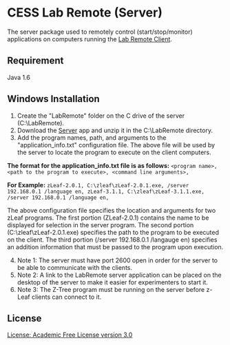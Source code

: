 CESS Lab Remote (Server)
=================================
The server package used to remotely control (start/stop/monitor)
applications on computers running the [Lab Remote Client](https://github.com/aaruff/AppRemoteClient).

Requirement
------------------
Java 1.6

Windows Installation
------------------
1. Create the "LabRemote" folder on the C drive of the server (C:\LabRemote).
1. Download the [Server](https://github.com/downloads/aaruff/AppRemoteServer/Remote-Server.zip) app and unzip it in the C:\LabRemote directory.
3. Add the program names, path, and arguments to the "application_info.txt" configuration file. 
The above file will be used by the server to locate the program to execute on the client computers. 

**The format for the application_info.txt file is as follows:**
`<program name>, <path to the program to execute>, <command line arguments>,`

**For Example:**
`zLeaf-2.0.1, C:\zleaf\zLeaf-2.0.1.exe, /server 192.168.0.1 /language en,
zLeaf-3.1.1, C:\zleaf\zLeaf-3.1.1.exe, /server 192.168.0.1 /language en,`

The above configuration file specifies the location and arguments for two zLeaf programs.
The first portion (ZLeaf-2.0.1) contains the name to be displayed for selection in the server program.
The second portion (C:\zleaf\zLeaf-2.0.1.exe) specifies the path to the program to be executed on the client.
The third portion (/server 192.168.0.1 /langauge en) specifies an addition information that must be passed to the program upon execution.

4. Note 1: The server must have port 2600 open in order for the server to be able to communicate with the clients.  
5. Note 2: A link to the LabRemote server application can be placed on the desktop of the server to make it easier for experimenters to start it.
6. Note 3: The Z-Tree program must be running on the server before z-Leaf clients can connect to it.


License
------------------
[License: Academic Free License version 3.0](http://www.opensource.org/licenses/afl-3.0.php)
